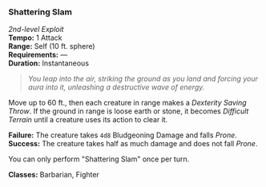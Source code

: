 ### Shattering Slam
*2nd-level Exploit*  
**Tempo:** 1 Attack  
**Range:** Self (10 ft. sphere)  
**Requirements:** —  
**Duration:** Instantaneous  

> *You leap into the air, striking the ground as you land and forcing your aura into it, unleashing a destructive wave of energy.*

Move up to 60 ft., then each creature in range makes a *Dexterity Saving Throw*. If the ground in range is loose earth or stone, it becomes *Difficult Terrain* until a creature uses its action to clear it.

**Failure:** The creature takes `4d8` Bludgeoning Damage and falls *Prone*.  
**Success:** The creature takes half as much damage and does not fall *Prone*.  

You can only perform "Shattering Slam" once per turn.

**Classes:** Barbarian, Fighter